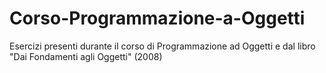 # Corso-Programmazione-a-Oggetti
Esercizi presenti durante il corso di Programmazione ad Oggetti e dal libro "Dai Fondamenti agli Oggetti" (2008)
